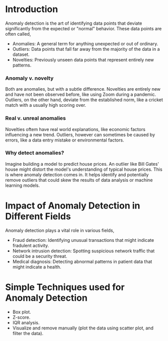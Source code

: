 # Introduction
Anomaly detection is the art of identifying data points that deviate significantly from the expected or "normal" behavior. These data points are often called,
- Anomalies: A general term for anything unexpected or out of ordinary.
- Outliers: Data points that fall far away from the majority of the data in a dataset.
- Novelties: Previously unseen data points that represent entirely new patterns.

### Anomaly v. novelty
Both are anomalies, but with a subtle difference. Novelties are entirely new and have not been observed before, like using Zoom during a pandemic. Outliers, on the other hand, deviate from the established norm, like a cricket match with a usually high scoring over.

### Real v. unreal anomalies
Novelties oftem have real world explanations, like economic factors influencing a new trend. Outliers, however can sometimes be caused by errors, like a data entry mistake or environmental factors.

### Why detect anomalies?
Imagine building a model to predict house prices. An outlier like Bill Gates' house might distort the model's understanding of typical house prices. This is where anomaly detection comes in. It helps identify and potentially remove outliers that could skew the results of data analysis or machine learning models.


# Impact of Anomaly Detection in Different Fields
Anomaly detection plays a vital role in various fields,
- Fraud detection: Identifying unusual transactions that might indicate fradulent activity.
- Network intrusion detection: Spotting suspicious network traffic that could be a security threat.
- Medical diagnosis: Detecting abnormal patterns in patient data that might indicate a health.

# Simple Techniques used for Anomaly Detection
- Box plot.
- Z-score.
- IQR analysis.
- Visualize and remove manually (plot the data using scatter plot, and filter the data).